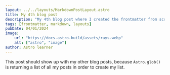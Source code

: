 ```yaml
---
layout: ../../layouts/MarkdownPostLayout.astro
title: My 4th blog post
description: "My 4th blog post where I created the frontmatter from scratch"
tags: [frontmatter, markdown, layouts]
pubDate: 04/01/2024
image: 
    url: "https://docs.astro.build/assets/rays.webp"
    alt: ["astro", "image"]
author: Astro learner
---
```

This post should show up with my other blog posts, because `Astro.glob()` is returning a list of all my posts in order to create my list.